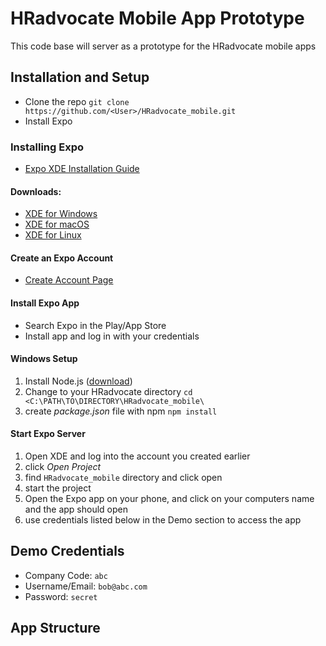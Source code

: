 # HRadvocate Mobile App Prototype
This code base will server as a prototype for the HRadvocate mobile apps

## Installation and Setup
 * Clone the repo
   `git clone https://github.com/<User>/HRadvocate_mobile.git`
 * Install Expo

### Installing Expo
  * [Expo XDE Installation Guide](https://docs.expo.io/versions/latest/introduction/installation.html)
#### Downloads:
  * [XDE for Windows](https://xde-updates.exponentjs.com/download/win32)
  * [XDE for macOS](https://xde-updates.exponentjs.com/download/mac)
  * [XDE for Linux](https://xde-updates.exponentjs.com/download/mac)

#### Create an Expo Account
  * [Create Account Page](https://expo.io/signup)

#### Install Expo App
  * Search Expo in the Play/App Store
  * Install app and log in with your credentials

#### Windows Setup
  1. Install Node.js ([download](https://nodejs.org/dist/v9.6.1/node-v9.6.1-x64.msi))
  2. Change to your HRadvocate directory
    `cd <C:\PATH\TO\DIRECTORY\HRadvocate_mobile\`
  3. create *package.json* file with npm
    `npm install`

#### Start Expo Server
  1. Open XDE and log into the account you created earlier
  2. click *Open Project*
  3. find `HRadvocate_mobile` directory and click open
  4. start the project
  5. Open the Expo app on your phone, and click on your computers name and the app should open
  6. use credentials listed below in the Demo section to access the app


## Demo Credentials
  * Company Code: `abc`
  * Username/Email: `bob@abc.com`
  * Password: `secret`

## App Structure
